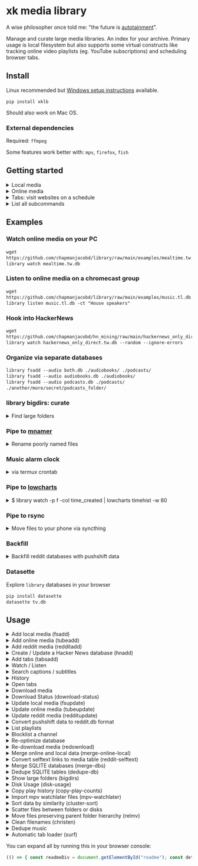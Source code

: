 # xk media library

A wise philosopher once told me: "the future is [autotainment](https://www.youtube.com/watch?v=F9sZFrsjPp0)".

Manage and curate large media libraries. An index for your archive.
Primary usage is local filesystem but also supports some virtual constructs like
tracking online video playlists (eg. YouTube subscriptions) and scheduling browser tabs.

## Install

Linux recommended but [Windows setup instructions](./Windows.md) available.

    pip install xklb

Should also work on Mac OS.

### External dependencies

Required: `ffmpeg`

Some features work better with: `mpv`, `firefox`, `fish`

## Getting started

<details><summary>Local media</summary>

### 1. Extract Metadata

For thirty terabytes of video the initial scan takes about four hours to complete.
After that, subsequent scans of the path (or any subpaths) are much quicker--only
new files will be read by `ffprobe`.

    library fsadd tv.db ./video/folder/

![termtosvg](./examples/extract.svg)

### 2. Watch / Listen from local files

    library watch tv.db                           # the default post-action is to do nothing
    library watch tv.db --post-action delete      # delete file after playing
    library listen finalists.db -k ask_keep       # ask whether to keep file after playing

To stop playing press Ctrl+C in either the terminal or mpv

</details>

<details><summary>Online media</summary>

### 1. Download Metadata

Download playlist and channel metadata. Break free of the YouTube algo~

    library tubeadd educational.db https://www.youtube.com/c/BranchEducation/videos

[![termtosvg](./examples/tubeadd.svg "library tubeadd example")](https://asciinema.org/a/BzplqNj9sCERH3A80GVvwsTTT)

And you can always add more later--even from different websites.

    library tubeadd maker.db https://vimeo.com/terburg

To prevent mistakes the default configuration is to download metadata for only
the most recent 20,000 videos per playlist/channel.

    library tubeadd maker.db --extractor-config playlistend=1000

Be aware that there are some YouTube Channels which have many items--for example
the TEDx channel has about 180,000 videos. Some channels even have upwards of
two million videos. More than you could likely watch in one sitting--maybe even one lifetime.
On a high-speed connection (>500 Mbps), it can take up to five hours to download
the metadata for 180,000 videos.

#### 1a. Get new videos for saved playlists

Tubeupdate will go through the list of added playlists and fetch metadata for
any videos not previously seen.

    library tubeupdate tube.db

### 2. Watch / Listen from websites

    library watch maker.db

To stop playing press Ctrl+C in either the terminal or mpv

</details>

<details><summary>Tabs: visit websites on a schedule</summary>

`tabs` is a way to organize your visits to URLs that you want to remember every once in a while.

The main benefit of tabs is that you can have a large amount of tabs saved (say 500 monthly tabs) and only the smallest
amount of tabs to satisfy that goal (500/30) tabs will open each day. 17 tabs per day seems manageable--500 all at once does not.

The use-case of tabs are websites that you know are going to change: subreddits, games,
or tools that you want to use for a few minutes daily, weekly, monthly, quarterly, or yearly.

### 1. Add your websites

    library tabsadd tabs.db --frequency monthly --category fun \
        https://old.reddit.com/r/Showerthoughts/top/?sort=top&t=month \
        https://old.reddit.com/r/RedditDayOf/top/?sort=top&t=month

### 2. Add library tabs to cron

library tabs is meant to run **once per day**. Here is how you would configure it with `crontab`:

    45 9 * * * DISPLAY=:0 library tabs /home/my/tabs.db

Or with `systemd`:

    tee ~/.config/systemd/user/tabs.service
    [Unit]
    Description=xklb daily browser tabs

    [Service]
    Type=simple
    RemainAfterExit=no
    Environment="DISPLAY=:0"
    ExecStart="/usr/bin/fish" "-c" "lb tabs /home/xk/lb/tabs.db"

    tee ~/.config/systemd/user/tabs.timer
    [Unit]
    Description=xklb daily browser tabs timer

    [Timer]
    Persistent=yes
    OnCalendar=*-*-* 9:58

    [Install]
    WantedBy=timers.target

    systemctl --user daemon-reload
    systemctl --user enable --now tabs.service

You can also invoke tabs manually:

    library tabs tabs.db -L 1  # open one tab

Incremental surfing. 📈🏄 totally rad!

</details>

<details><summary>List all subcommands</summary>

    $ library
    xk media library subcommands (v2.1.015)

    local media:
      lb fsadd                 Create a local media database; Add folders
      lb fsupdate              Refresh database: add new files, mark deleted

      lb listen                Listen to local and online media
      lb watch                 Watch local and online media
      lb search                Search text and subtitles

      lb read                  Read books
      lb view                  View images

      lb bigdirs               Discover folders which take much room
      lb dedupe                Deduplicate local db files
      lb relmv                 Move files/folders while preserving relative paths
      lb christen              Cleanse files by giving them a new name

      lb mv-list               Reach a target free space by moving data across mount points
      lb scatter               Scatter files across multiple mountpoints (mergerfs balance)

      lb merge-dbs             Merge multiple SQLITE files
      lb copy-play-counts      Copy play counts from multiple SQLITE files

    online media:
      lb tubeadd               Create a tube database; Add playlists
      lb tubeupdate            Fetch new videos from saved playlists

      lb galleryadd            Create a gallery database; Add albums
      lb galleryupdate         Fetch new images from saved playlists

      lb redditadd             Create a reddit database; Add subreddits
      lb redditupdate          Fetch new posts from saved subreddits

    downloads:
      lb download              Download media
      lb redownload            Redownload missing media
      lb block                 Prevent downloading specific URLs
      lb merge-online-local    Merge local and online metadata

    playback:
      lb now                   Print what is currently playing
      lb next                  Play next file
      lb stop                  Stop all playback
      lb pause                 Pause all playback

    statistics:
      lb history               Show some playback statistics
      lb playlists             List added playlists
      lb download-status       Show download status
      lb disk-usage            Print disk usage
      lb mount-stats           Print mount usage

    browser tabs:
      lb tabsadd               Create a tabs database; Add URLs
      lb tabs                  Open your tabs for the day
      lb surf                  Load browser tabs in a streaming way (stdin)

    mining:
      lb reddit-selftext       db selftext external links -> db media table
      lb pushshift             Convert Pushshift jsonl.zstd -> reddit.db format (stdin)
      lb hnadd                 Create a hackernews database (this takes a few days)

      lb extract-links         Extract links from lists of web pages

      lb mpv-watchlater        Import timestamps from mpv watchlater to history table

      lb cluster-sort          Lines -> sorted by sentence similarity groups (stdin)
      lb nouns                 Unstructured text -> compound nouns (stdin)
    

</details>

## Examples

### Watch online media on your PC

    wget https://github.com/chapmanjacobd/library/raw/main/examples/mealtime.tw.db
    library watch mealtime.tw.db

### Listen to online media on a chromecast group

    wget https://github.com/chapmanjacobd/library/raw/main/examples/music.tl.db
    library listen music.tl.db -ct "House speakers"

### Hook into HackerNews

    wget https://github.com/chapmanjacobd/hn_mining/raw/main/hackernews_only_direct.tw.db
    library watch hackernews_only_direct.tw.db --random --ignore-errors

### Organize via separate databases

    library fsadd --audio both.db ./audiobooks/ ./podcasts/
    library fsadd --audio audiobooks.db ./audiobooks/
    library fsadd --audio podcasts.db ./podcasts/ ./another/more/secret/podcasts_folder/


### library bigdirs: curate

<details><summary>Find large folders</summary>

If you are looking for candidate folders for curation (ie. you need space but don't want to buy another hard drive).
The bigdirs subcommand was written for that purpose:

    $ library bigdirs fs/d.db

You may filter by folder depth (similar to QDirStat or WizTree)

    $ library bigdirs --depth=3 audio.db

There is also an flag to prioritize folders which have many files which have been deleted (for example you delete songs you don't like--now you can see who wrote those songs and delete all their other songs...)

    $ library bigdirs --sort-by deleted audio.db

Recently, this functionality has also been integrated into watch/listen subcommands so you could just do this:

    $ library watch --big-dirs ./my.db
    $ lb wt -B  # shorthand equivalent

</details>

### Pipe to [mnamer](https://github.com/jkwill87/mnamer)

<details><summary>Rename poorly named files</summary>

    pip install mnamer
    mnamer --movie-directory ~/d/70_Now_Watching/ --episode-directory ~/d/70_Now_Watching/ \
        --no-overwrite -b (library watch -p fd -s 'path : McCloud')
    library fsadd ~/d/70_Now_Watching/

</details>

### Music alarm clock

<details><summary>via termux crontab</summary>

Wake up to your own music

    30 7 * * * library listen ./audio.db

Wake up to your own music _only when you are *not* home_ (computer on local-only IP)

    30 7 * * * timeout 0.4 nc -z 192.168.1.12 22 || library listen --random

Wake up to your own music on your Chromecast speaker group _only when you are home_

    30 7 * * * ssh 192.168.1.12 library listen --cast --cast-to "Bedroom pair"

</details>

### Pipe to [lowcharts](https://github.com/juan-leon/lowcharts)

<details><summary>$ library watch -p f -col time_created | lowcharts timehist -w 80</summary>

    Matches: 445183.
    Each ∎ represents a count of 1896
    [2022-04-13 03:16:05] [151689] ∎∎∎∎∎∎∎∎∎∎∎∎∎∎∎∎∎∎∎∎∎∎∎∎∎∎∎∎∎∎∎∎∎∎∎∎∎∎∎∎∎∎∎∎∎∎∎∎∎∎∎∎∎∎∎∎∎∎∎∎∎∎∎∎∎∎∎∎∎∎∎∎∎∎∎∎∎∎∎∎
    [2022-04-19 07:59:37] [ 16093] ∎∎∎∎∎∎∎∎
    [2022-04-25 12:43:09] [ 12019] ∎∎∎∎∎∎
    [2022-05-01 17:26:41] [ 48817] ∎∎∎∎∎∎∎∎∎∎∎∎∎∎∎∎∎∎∎∎∎∎∎∎∎
    [2022-05-07 22:10:14] [ 36259] ∎∎∎∎∎∎∎∎∎∎∎∎∎∎∎∎∎∎∎
    [2022-05-14 02:53:46] [  3942] ∎∎
    [2022-05-20 07:37:18] [  2371] ∎
    [2022-05-26 12:20:50] [   517]
    [2022-06-01 17:04:23] [  4845] ∎∎
    [2022-06-07 21:47:55] [  2340] ∎
    [2022-06-14 02:31:27] [   563]
    [2022-06-20 07:14:59] [ 13836] ∎∎∎∎∎∎∎
    [2022-06-26 11:58:32] [  1905] ∎
    [2022-07-02 16:42:04] [  1269]
    [2022-07-08 21:25:36] [  3062] ∎
    [2022-07-15 02:09:08] [  9192] ∎∎∎∎
    [2022-07-21 06:52:41] [ 11955] ∎∎∎∎∎∎
    [2022-07-27 11:36:13] [ 50938] ∎∎∎∎∎∎∎∎∎∎∎∎∎∎∎∎∎∎∎∎∎∎∎∎∎∎
    [2022-08-02 16:19:45] [ 70973] ∎∎∎∎∎∎∎∎∎∎∎∎∎∎∎∎∎∎∎∎∎∎∎∎∎∎∎∎∎∎∎∎∎∎∎∎∎
    [2022-08-08 21:03:17] [  2598] ∎

BTW, for some cols like time_deleted you'll need to specify a where clause so they aren't filtered out:

    $ library watch -p f -col time_deleted -w time_deleted'>'0 | lowcharts timehist -w 80

![video width](https://user-images.githubusercontent.com/7908073/184737808-b96fbe65-a1d9-43c2-b6b4-4bdfab592190.png)

![fps](https://user-images.githubusercontent.com/7908073/184738438-ee566a4b-2da0-4e6d-a4b3-9bfca036aa2a.png)

</details>

### Pipe to rsync

<details><summary>Move files to your phone via syncthing</summary>

I used to use rsync to move files because I want deletions to stick.
I now use `library relmv`. But this is still a good rsync example:

    function mrmusic
        rsync -a --remove-source-files --files-from=(
            library lt ~/lb/audio.db -s /mnt/d/80_Now_Listening/ -p f \
            --moved /mnt/d/80_Now_Listening/ /mnt/d/ | psub
        ) /mnt/d/80_Now_Listening/ /mnt/d/

        rsync -a --remove-source-files --files-from=(
            library lt ~/lb/audio.db -w play_count=0 -u random -L 1200 -p f \
            --moved /mnt/d/ /mnt/d/80_Now_Listening/ | psub
        ) /mnt/d/ /mnt/d/80_Now_Listening/
    end

</details>

### Backfill

<details><summary>Backfill reddit databases with pushshift data</summary>

[https://github.com/chapmanjacobd/reddit_mining/](https://github.com/chapmanjacobd/reddit_mining/)

```fish
for reddit_db in ~/lb/reddit/*.db
    set subreddits (sqlite-utils $reddit_db 'select path from playlists' --tsv --no-headers | grep old.reddit.com | sed 's|https://old.reddit.com/r/\(.*\)/|\1|' | sed 's|https://old.reddit.com/user/\(.*\)/|u_\1|' | tr -d "\r")

    ~/github/xk/reddit_mining/links/
    for subreddit in $subreddits
        if not test -e "$subreddit.csv"
            echo "octosql -o csv \"select path,score,'https://old.reddit.com/r/$subreddit/' as playlist_path from `../reddit_links.parquet` where lower(playlist_path) = '$subreddit' order by score desc \" > $subreddit.csv"
        end
    end | parallel -j8

    for subreddit in $subreddits
        sqlite-utils upsert --pk path --alter --csv --detect-types $reddit_db media $subreddit.csv
    end

    library tubeadd --safe --ignore-errors --force $reddit_db (sqlite-utils --raw-lines $reddit_db 'select path from media')
end
```

</details>

### Datasette

Explore `library` databases in your browser

    pip install datasette
    datasette tv.db

## Usage


<details><summary>Add local media (fsadd)</summary>

    $ library fsadd -h
    usage: library fsadd [(--video) | --audio | --image |  --text | --filesystem] DATABASE PATHS ...

    The default database type is video:
        library fsadd tv.db ./tv/
        library fsadd --video tv.db ./tv/  # equivalent

    You can also create audio databases. Both audio and video use ffmpeg to read metadata:
        library fsadd --audio audio.db ./music/

    Image uses ExifTool:
        library fsadd --image image.db ./photos/

    Text will try to read files and save the contents into a searchable database:
        library fsadd --text text.db ./documents_and_books/

    Create a text database and scan with OCR and speech-recognition:
        library fsadd --text --ocr --speech-recognition ocr.db ./receipts_and_messages/

    Create a video database and read internal/external subtitle files into a searchable database:
        library fsadd --scan-subtitles tv.search.db ./tv/ ./movies/

    Decode media to check for corruption (slow):
        library fsadd --check-corrupt 100 tv.db ./tv/  # scan through 100 percent of each file to evaluate how corrupt it is (very slow)
        library fsadd --check-corrupt   1 tv.db ./tv/  # scan through 1 percent of each file to evaluate how corrupt it is (takes about one second per file)
        library fsadd --check-corrupt   5 tv.db ./tv/  # scan through 5 percent of each file to evaluate how corrupt it is (takes about ten seconds per file)

        library fsadd --check-corrupt   5 --delete-corrupt 30 tv.db ./tv/  # scan 5 percent of each file to evaluate how corrupt it is, if 30 percent or more of those checks fail then the file is deleted

        nb: the behavior of delete-corrupt changes between full and partial scan
        library fsadd --check-corrupt  99 --delete-corrupt  1 tv.db ./tv/  # partial scan 99 percent of each file to evaluate how corrupt it is, if 1 percent or more of those checks fail then the file is deleted
        library fsadd --check-corrupt 100 --delete-corrupt  1 tv.db ./tv/  # full scan each file to evaluate how corrupt it is, if there is _any_ corruption then the file is deleted

    Normally only relevant filetypes are included. You can scan all files with this flag:
        library fsadd --scan-all-files mixed.db ./tv-and-maybe-audio-only-files/
        # I use that with this to keep my folders organized:
        library watch -w 'video_count=0 and audio_count>=1' -pf mixed.db | parallel mv {} ~/d/82_Audiobooks/

    Remove path roots with --force
        library fsadd audio.db /mnt/d/Youtube/
        [/mnt/d/Youtube] Path does not exist

        library fsadd --force audio.db /mnt/d/Youtube/
        [/mnt/d/Youtube] Path does not exist
        [/mnt/d/Youtube] Building file list...
        [/mnt/d/Youtube] Marking 28932 orphaned metadata records as deleted


</details>

<details><summary>Add online media (tubeadd)</summary>

    $ library tubeadd -h
    usage: library tubeadd [--safe] [--extra] [--subs] [--auto-subs] DATABASE URLS ...

    Create a dl database / add links to an existing database

        library tubeadd dl.db https://www.youdl.com/c/BranchEducation/videos

    Add links from a line-delimited file

        library tubeadd reddit.db --playlist-file ./my_yt_subscriptions.txt

    Add metadata to links already in a database table

        library tubeadd --force reddit.db (sqlite-utils --raw-lines reddit.db 'select path from media')

    Files will be saved to <download prefix>/<extractor>/

        For example:
        library tubeadd -c Cool ...
        library download D:\'My Documents'\ ...
        Media will be downloaded to 'D:\My Documents\Cool\'

    Fetch extra metadata:

        By default tubeadd will quickly add media at the expense of less metadata.
        If you plan on using `library download` then it doesn't make sense to use `--extra`.
        Downloading will add the extra metadata automatically to the database.
        You can always fetch more metadata later via tubeupdate:
        library tubeupdate tw.db --extra


</details>

<details><summary>Add reddit media (redditadd)</summary>

    $ library redditadd -h
    usage: library redditadd [--lookback N_DAYS] [--praw-site bot1] DATABASE URLS ...

    Fetch data for redditors and reddits:

        library redditadd interesting.db https://old.reddit.com/r/coolgithubprojects/ https://old.reddit.com/user/Diastro

    If you have a file with a list of subreddits you can do this:

        library redditadd 96_Weird_History.db --subreddits (cat ~/mc/96_Weird_History-reddit.txt)

    Likewise for redditors:

        library redditadd shadow_banned.db --redditors (cat ~/mc/shadow_banned.txt)

    Note that reddit's API is limited to 1000 posts and it usually doesn't go back very far historically.
    Also, it may be the case that reddit's API (praw) will stop working in the near future. For both of these problems
    my suggestion is to use pushshift data.
    You can find more info here: https://github.com/chapmanjacobd/reddit_mining#how-was-this-made


</details>

<details><summary>Create / Update a Hacker News database (hnadd)</summary>

    $ library hnadd -h
    usage: library hnadd [--oldest] DATABASE

    Fetch latest stories first:

        library hnadd hn.db -v
        Fetching 154873 items (33212696 to 33367569)
        Saving comment 33367568
        Saving comment 33367543
        Saving comment 33367564
        ...

    Fetch oldest stories first:

        library hnadd --oldest hn.db


</details>

<details><summary>Add tabs (tabsadd)</summary>

    $ library tabsadd -h
    usage: library tabsadd [--frequency daily weekly (monthly) quarterly yearly] [--no-sanitize] DATABASE URLS ...

    Adding one URL:

        library tabsadd -f monthly -c travel tabs.db https://old.reddit.com/r/Colombia/top/?sort=top&t=month

        Depending on your shell you may need to escape the URL (add quotes)

        If you use Fish shell know that you can enable features to make pasting easier:
            set -U fish_features stderr-nocaret qmark-noglob regex-easyesc ampersand-nobg-in-token

        Also I recommend turning Ctrl+Backspace into a super-backspace for repeating similar commands with long args:
            echo 'bind \b backward-kill-bigword' >> ~/.config/fish/config.fish

    Importing from a line-delimitated file:

        library tabsadd -f yearly -c reddit tabs.db (cat ~/mc/yearly-subreddit.cron)



</details>

<details><summary>Watch / Listen</summary>

    $ library watch -h
    usage: library watch DATABASE [optional args]

    Control playback:
        To stop playback press Ctrl-C in either the terminal or mpv

        Create global shortcuts in your desktop environment by sending commands to mpv_socket:
        echo 'playlist-next force' | socat - /tmp/mpv_socket

    Override the default player (mpv):
        library does a lot of things to try to automatically use your preferred media player
        but if it doesn't guess right you can make it explicit:
        library watch --player "vlc --vlc-opts"

    Cast to chromecast groups:
        library watch --cast --cast-to "Office pair"
        library watch -ct "Office pair"  # equivalent
        If you don't know the exact name of your chromecast group run `catt scan`

    Play media in order (similarly named episodes):
        library watch --play-in-order
        There are multiple strictness levels of --play-in-order:
        library watch -O    # equivalent
        library watch -OO   # above, plus ignores most filters
        library watch -OOO  # above, plus ignores fts and (include/exclude) filter during ordinal search
        library watch -OOOO # above, plus starts search with parent folder

        library watch --related  # Similar to -O but uses fts to find similar content
        library watch -R         # equivalent
        library watch -RR        # above, plus ignores most filters

        library watch --cluster  # cluster-sort to put similar-named paths closer together
        library watch -C         # equivalent

        library watch --big-dirs # Recommended to use with --duration or --depth filters; see `lb big-dirs -h` for more info
        library watch -B         # equivalent

        All of these options can be used together but it will be a bit slow and the results might be mid-tier
        as multiple different algorithms create a muddied signal (too many cooks in the kitchen):
        library watch -RRCOO

    Filter media by file siblings of parent directory:
        library watch --sibling   # only include files which have more than or equal to one sibling
        library watch --solo      # only include files which are alone by themselves

        `--sibling` is just a shortcut for `--lower 2`; `--solo` is `--upper 1`
        library watch --sibling --solo      # you will always get zero records here
        library watch --lower 2 --upper 1   # equivalent

        You can be more specific via the `--upper` and `--lower` flags
        library watch --lower 3   # only include files which have three or more siblings
        library watch --upper 3   # only include files which have fewer than three siblings
        library watch --lower 3 --upper 3   # only include files which are three siblings inclusive
        library watch --lower 12 --upper 25 -OOO  # on my machine this launches My Mister 2018

    Play recent partially-watched videos (requires mpv history):
        library watch --partial       # play newest first

        library watch --partial old   # play oldest first
        library watch -P o            # equivalent

        library watch -P p            # sort by percent remaining
        library watch -P t            # sort by time remaining
        library watch -P s            # skip partially watched (only show unseen)

        The default time used is "last-viewed" (ie. the most recent time you closed the video)
        If you want to use the "first-viewed" time (ie. the very first time you opened the video)
        library watch -P f            # use watch_later file creation time instead of modified time

        You can combine most of these options, though some will be overridden by others.
        library watch -P fo           # this means "show the oldest videos using the time I first opened them"
        library watch -P pt           # weighted remaining (percent * time remaining)

    Print instead of play:
        library watch --print --limit 10  # print the next 10 files
        library watch -p -L 10  # print the next 10 files
        library watch -p  # this will print _all_ the media. be cautious about `-p` on an unfiltered set

        Printing modes
        library watch -p    # print as a table
        library watch -p a  # print an aggregate report
        library watch -p b  # print a bigdirs report (see library bigdirs -h for more info)
        library watch -p f  # print fields (defaults to path; use --cols to change)
                               # -- useful for piping paths to utilities like xargs or GNU Parallel

        library watch -p d  # mark deleted
        library watch -p w  # mark watched

        Some printing modes can be combined
        library watch -p df  # print files for piping into another program and mark them as deleted within the db
        library watch -p bf  # print fields from bigdirs report

        Check if you have downloaded something before
        library watch -u duration -p -s 'title'

        Print an aggregate report of deleted media
        library watch -w time_deleted!=0 -p=a
        ╒═══════════╤══════════════╤═════════╤═════════╕
        │ path      │ duration     │ size    │   count │
        ╞═══════════╪══════════════╪═════════╪═════════╡
        │ Aggregate │ 14 days, 23  │ 50.6 GB │   29058 │
        │           │ hours and 42 │         │         │
        │           │ minutes      │         │         │
        ╘═══════════╧══════════════╧═════════╧═════════╛
        Total duration: 14 days, 23 hours and 42 minutes

        Print an aggregate report of media that has no duration information (ie. online or corrupt local media)
        library watch -w 'duration is null' -p=a

        Print a list of filenames which have below 1280px resolution
        library watch -w 'width<1280' -p=f

        Print media you have partially viewed with mpv
        library watch --partial -p
        library watch -P -p  # equivalent
        library watch -P -p f --cols path,progress,duration  # print CSV of partially watched files
        library watch --partial -pa  # print an aggregate report of partially watched files

        View how much time you have watched
        library watch -w play_count'>'0 -p=a

        See how much video you have
        library watch video.db -p=a
        ╒═══════════╤═════════╤═════════╤═════════╕
        │ path      │   hours │ size    │   count │
        ╞═══════════╪═════════╪═════════╪═════════╡
        │ Aggregate │  145769 │ 37.6 TB │  439939 │
        ╘═══════════╧═════════╧═════════╧═════════╛
        Total duration: 16 years, 7 months, 19 days, 17 hours and 25 minutes

        View all the columns
        library watch -p -L 1 --cols '*'

        Open ipython with all of your media
        library watch -vv -p --cols '*'
        ipdb> len(media)
        462219

    Set the play queue size:
        By default the play queue is 120--long enough that you likely have not noticed
        but short enough that the program is snappy.

        If you want everything in your play queue you can use the aid of infinity.
        Pick your poison (these all do effectively the same thing):
        library watch -L inf
        library watch -l inf
        library watch --queue inf
        library watch -L 99999999999999999999999

        You may also want to restrict the play queue.
        For example, when you only want 1000 random files:
        library watch -u random -L 1000

    Offset the play queue:
        You can also offset the queue. For example if you want to skip one or ten media:
        library watch --skip 10        # offset ten from the top of an ordered query

    Repeat
        library watch                  # listen to 120 random songs (DEFAULT_PLAY_QUEUE)
        library watch --limit 5        # listen to FIVE songs
        library watch -l inf -u random # listen to random songs indefinitely
        library watch -s infinite      # listen to songs from the band infinite

    Constrain media by search:
        Audio files have many tags to readily search through so metadata like artist,
        album, and even mood are included in search.
        Video files have less consistent metadata and so only paths are included in search.
        library watch --include happy  # only matches will be included
        library watch -s happy         # equivalent
        library watch --exclude sad    # matches will be excluded
        library watch -E sad           # equivalent

        Search only the path column
        library watch -O -s 'path : mad max'
        library watch -O -s 'path : "mad max"' # add "quotes" to be more strict

        Double spaces are parsed as one space
        library watch -s '  ost'        # will match OST and not ghost
        library watch -s toy story      # will match '/folder/toy/something/story.mp3'
        library watch -s 'toy  story'   # will match more strictly '/folder/toy story.mp3'

        You can search without -s but it must directly follow the database due to how argparse works
        library watch my.db searching for something

    Constrain media by arbitrary SQL expressions:
        library watch --where audio_count = 2  # media which have two audio tracks
        library watch -w "language = 'eng'"    # media which have an English language tag
                                                    (this could be audio _or_ subtitle)
        library watch -w subtitle_count=0      # media that doesn't have subtitles

    Constrain media to duration (in minutes):
        library watch --duration 20
        library watch -d 6  # 6 mins ±10 percent (ie. between 5 and 7 mins)
        library watch -d-6  # less than 6 mins
        library watch -d+6  # more than 6 mins

        Duration can be specified multiple times:
        library watch -d+5 -d-7  # should be similar to -d 6

        If you want exact time use `where`
        library watch --where 'duration=6*60'

    Constrain media to file size (in megabytes):
        library watch --size 20
        library watch -S 6  # 6 MB ±10 percent (ie. between 5 and 7 MB)
        library watch -S-6  # less than 6 MB
        library watch -S+6  # more than 6 MB

    Constrain media by time_created / time_last_played / time_deleted / time_modified:
        library watch --created-within '3 days'
        library watch --created-before '3 years'

    Constrain media by throughput:
        Bitrate information is not explicitly saved.
        You can use file size and duration as a proxy for throughput:
        library watch -w 'size/duration<50000'

    Constrain media to portrait orientation video:
        library watch --portrait
        library watch -w 'width<height' # equivalent

    Constrain media to duration of videos which match any size constraints:
        library watch --duration-from-size +700 -u 'duration desc, size desc'

    Constrain media to online-media or local-media:
        Not to be confused with only local-media which is not "offline" (ie. one HDD disconnected)
        library watch --online-media-only
        library watch --online-media-only -i  # and ignore playback errors (ie. YouTube video deleted)
        library watch --local-media-only

    Specify media play order:
        library watch --sort duration   # play shortest media first
        library watch -u duration desc  # play longest media first
        You can use multiple SQL ORDER BY expressions
        library watch -u 'subtitle_count > 0 desc' # play media that has at least one subtitle first

    Post-actions -- choose what to do after playing:
        library watch --post-action keep    # do nothing after playing (default)
        library watch -k delete             # delete file after playing
        library watch -k softdelete         # mark deleted after playing

        library watch -k ask_keep           # ask whether to keep after playing
        library watch -k ask_delete         # ask whether to delete after playing

        library watch -k move               # move to "keep" dir after playing
        library watch -k ask_move           # ask whether to move to "keep" folder
        The default location of the keep folder is ./keep/ (relative to the played media file)
        You can change this by explicitly setting an *absolute* `keep-dir` path:
        library watch -k ask_move --keep-dir /home/my/music/keep/

        library watch -k ask_move_or_delete # ask after each whether to move to "keep" folder or delete

    Experimental options:
        Duration to play (in seconds) while changing the channel
        library watch --interdimensional-cable 40
        library watch -4dtv 40

        Playback multiple files at once
        library watch --multiple-playback    # one per display; or two if only one display detected
        library watch --multiple-playback 4  # play four media at once, divide by available screens
        library watch -m 4 --screen-name eDP # play four media at once on specific screen
        library watch -m 4 --loop --crop     # play four cropped videos on a loop
        library watch -m 4 --hstack          # use hstack style


</details>

<details><summary>Search captions / subtitles</summary>

    $ library search -h
    usage: library search DATABASE QUERY

    Search text databases and subtitles

    $ library search fts.db boil
        7 captions
        /mnt/d/70_Now_Watching/DidubeTheLastStop-720p.mp4
           33:46 I brought a real stainless steel boiler
           33:59 The world is using only stainless boilers nowadays
           34:02 The boiler is old and authentic
           34:30 - This boiler? - Yes
           34:44 I am not forcing you to buy this boiler…
           34:52 Who will give her a one liter stainless steel boiler for one Lari?
           34:54 Glass boilers cost two

    Search and open file
    $ library search fts.db 'two words' --open


</details>

<details><summary>History</summary>

    $ library history -h
    usage: library history [--frequency daily weekly (monthly) yearly] [--limit LIMIT] DATABASE [(all) watching watched created modified deleted]

    Explore history through different facets

    $ library history video.db watched
    Finished watching:
    ╒═══════════════╤═════════════════════════════════╤════════════════╤════════════╤════════════╕
    │ time_period   │ duration_sum                    │ duration_avg   │ size_sum   │ size_avg   │
    ╞═══════════════╪═════════════════════════════════╪════════════════╪════════════╪════════════╡
    │ 2022-11       │ 4 days, 16 hours and 20 minutes │ 55.23 minutes  │ 26.3 GB    │ 215.9 MB   │
    ├───────────────┼─────────────────────────────────┼────────────────┼────────────┼────────────┤
    │ 2022-12       │ 23 hours and 20.03 minutes      │ 35.88 minutes  │ 8.3 GB     │ 213.8 MB   │
    ├───────────────┼─────────────────────────────────┼────────────────┼────────────┼────────────┤
    │ 2023-01       │ 17 hours and 3.32 minutes       │ 15.27 minutes  │ 14.3 GB    │ 214.1 MB   │
    ├───────────────┼─────────────────────────────────┼────────────────┼────────────┼────────────┤
    │ 2023-02       │ 4 days, 5 hours and 60 minutes  │ 23.17 minutes  │ 148.3 GB   │ 561.6 MB   │
    ├───────────────┼─────────────────────────────────┼────────────────┼────────────┼────────────┤
    │ 2023-03       │ 2 days, 18 hours and 18 minutes │ 11.20 minutes  │ 118.1 GB   │ 332.8 MB   │
    ├───────────────┼─────────────────────────────────┼────────────────┼────────────┼────────────┤
    │ 2023-05       │ 5 days, 5 hours and 4 minutes   │ 45.75 minutes  │ 152.9 GB   │ 932.1 MB   │
    ╘═══════════════╧═════════════════════════════════╧════════════════╧════════════╧════════════╛

    $ library history video.db created --frequency yearly
    Created media:
    ╒═══════════════╤════════════════════════════════════════════╤════════════════╤════════════╤════════════╕
    │   time_period │ duration_sum                               │ duration_avg   │ size_sum   │ size_avg   │
    ╞═══════════════╪════════════════════════════════════════════╪════════════════╪════════════╪════════════╡
    │          2005 │ 9.78 minutes                               │ 1.95 minutes   │ 16.9 MB    │ 3.4 MB     │
    ├───────────────┼────────────────────────────────────────────┼────────────────┼────────────┼────────────┤
    │          2006 │ 7 hours and 10.67 minutes                  │ 5 minutes      │ 891.1 MB   │ 10.4 MB    │
    ├───────────────┼────────────────────────────────────────────┼────────────────┼────────────┼────────────┤
    │          2007 │ 1 day, 17 hours and 33 minutes             │ 8.55 minutes   │ 5.9 GB     │ 20.3 MB    │
    ├───────────────┼────────────────────────────────────────────┼────────────────┼────────────┼────────────┤
    │          2008 │ 5 days, 16 hours and 10 minutes            │ 17.02 minutes  │ 20.7 GB    │ 43.1 MB    │
    ├───────────────┼────────────────────────────────────────────┼────────────────┼────────────┼────────────┤
    │          2009 │ 24 days, 2 hours and 56 minutes            │ 33.68 minutes  │ 108.4 GB   │ 105.2 MB   │
    ├───────────────┼────────────────────────────────────────────┼────────────────┼────────────┼────────────┤
    │          2010 │ 1 month, 1 days and 1 minutes              │ 35.52 minutes  │ 124.2 GB   │ 95.7 MB    │
    ├───────────────┼────────────────────────────────────────────┼────────────────┼────────────┼────────────┤
    │          2011 │ 2 months, 14 days, 1 hour and 22 minutes   │ 55.93 minutes  │ 222.0 GB   │ 114.9 MB   │
    ├───────────────┼────────────────────────────────────────────┼────────────────┼────────────┼────────────┤
    │          2012 │ 2 months, 22 days, 19 hours and 17 minutes │ 45.50 minutes  │ 343.6 GB   │ 129.6 MB   │
    ├───────────────┼────────────────────────────────────────────┼────────────────┼────────────┼────────────┤
    │          2013 │ 3 months, 11 days, 21 hours and 48 minutes │ 42.72 minutes  │ 461.1 GB   │ 131.7 MB   │
    ├───────────────┼────────────────────────────────────────────┼────────────────┼────────────┼────────────┤
    │          2014 │ 3 months, 7 days, 10 hours and 22 minutes  │ 46.80 minutes  │ 529.6 GB   │ 173.1 MB   │
    ├───────────────┼────────────────────────────────────────────┼────────────────┼────────────┼────────────┤
    │          2015 │ 2 months, 21 days, 23 hours and 36 minutes │ 36.73 minutes  │ 452.7 GB   │ 139.2 MB   │
    ├───────────────┼────────────────────────────────────────────┼────────────────┼────────────┼────────────┤
    │          2016 │ 3 months, 26 days, 7 hours and 59 minutes  │ 39.48 minutes  │ 603.4 GB   │ 139.9 MB   │
    ├───────────────┼────────────────────────────────────────────┼────────────────┼────────────┼────────────┤
    │          2017 │ 3 months, 10 days, 2 hours and 19 minutes  │ 31.78 minutes  │ 543.5 GB   │ 117.5 MB   │
    ├───────────────┼────────────────────────────────────────────┼────────────────┼────────────┼────────────┤
    │          2018 │ 3 months, 21 days, 20 hours and 56 minutes │ 30.98 minutes  │ 607.5 GB   │ 114.8 MB   │
    ├───────────────┼────────────────────────────────────────────┼────────────────┼────────────┼────────────┤
    │          2019 │ 5 months, 23 days, 2 hours and 30 minutes  │ 35.77 minutes  │ 919.7 GB   │ 129.7 MB   │
    ├───────────────┼────────────────────────────────────────────┼────────────────┼────────────┼────────────┤
    │          2020 │ 7 months, 16 days, 10 hours and 58 minutes │ 26.15 minutes  │ 1.2 TB     │ 93.9 MB    │
    ├───────────────┼────────────────────────────────────────────┼────────────────┼────────────┼────────────┤
    │          2021 │ 7 months, 21 days, 9 hours and 40 minutes  │ 39.93 minutes  │ 1.3 TB     │ 149.9 MB   │
    ├───────────────┼────────────────────────────────────────────┼────────────────┼────────────┼────────────┤
    │          2022 │ 17 years, 3 months, 0 days and 21 hours    │ 19.62 minutes  │ 35.8 TB    │ 77.5 MB    │
    ├───────────────┼────────────────────────────────────────────┼────────────────┼────────────┼────────────┤
    │          2023 │ 15 years, 3 months, 24 days and 1 hours    │ 17.57 minutes  │ 27.6 TB    │ 60.2 MB    │
    ╘═══════════════╧════════════════════════════════════════════╧════════════════╧════════════╧════════════╛
    ╒════════════════════════════════════════════════════════════════════════════════════════════╤═══════════════╤════════════════╕
    │ title_path                                                                                 │ duration      │ time_created   │
    ╞════════════════════════════════════════════════════════════════════════════════════════════╪═══════════════╪════════════════╡
    │ [Eng Sub] TVB Drama | The King Of Snooker 桌球天王 07/20 | Adam Cheng | 2009 #Chinesedrama │ 43.85 minutes │ yesterday      │
    │ https://www.youtube.com/watch?v=zntYD1yLrG8                                                │               │                │
    ├────────────────────────────────────────────────────────────────────────────────────────────┼───────────────┼────────────────┤
    │ [Eng Sub] TVB Drama | The King Of Snooker 桌球天王 08/20 | Adam Cheng | 2009 #Chinesedrama │ 43.63 minutes │ yesterday      │
    │ https://www.youtube.com/watch?v=zQnSfoWrh-4                                                │               │                │
    ├────────────────────────────────────────────────────────────────────────────────────────────┼───────────────┼────────────────┤
    │ [Eng Sub] TVB Drama | The King Of Snooker 桌球天王 06/20 | Adam Cheng | 2009 #Chinesedrama │ 43.60 minutes │ yesterday      │
    │ https://www.youtube.com/watch?v=Qiax1kFyGWU                                                │               │                │
    ├────────────────────────────────────────────────────────────────────────────────────────────┼───────────────┼────────────────┤
    │ [Eng Sub] TVB Drama | The King Of Snooker 桌球天王 04/20 | Adam Cheng | 2009 #Chinesedrama │ 43.45 minutes │ yesterday      │
    │ https://www.youtube.com/watch?v=NT9C3PRrlTA                                                │               │                │
    ├────────────────────────────────────────────────────────────────────────────────────────────┼───────────────┼────────────────┤
    │ [Eng Sub] TVB Drama | The King Of Snooker 桌球天王 02/20 | Adam Cheng | 2009 #Chinesedrama │ 43.63 minutes │ yesterday      │
    │ https://www.youtube.com/watch?v=MjpCiTawlTE                                                │               │                │
    ╘════════════════════════════════════════════════════════════════════════════════════════════╧═══════════════╧════════════════╛

    $ library history video.db deleted
    Deleted media:
    ╒═══════════════╤════════════════════════════════════════════╤════════════════╤════════════╤════════════╕
    │ time_period   │ duration_sum                               │ duration_avg   │ size_sum   │ size_avg   │
    ╞═══════════════╪════════════════════════════════════════════╪════════════════╪════════════╪════════════╡
    │ 2023-04       │ 1 year, 10 months, 3 days and 8 hours      │ 4.47 minutes   │ 1.6 TB     │ 7.4 MB     │
    ├───────────────┼────────────────────────────────────────────┼────────────────┼────────────┼────────────┤
    │ 2023-05       │ 9 months, 26 days, 20 hours and 34 minutes │ 30.35 minutes  │ 1.1 TB     │ 73.7 MB    │
    ╘═══════════════╧════════════════════════════════════════════╧════════════════╧════════════╧════════════╛
    ╒════════════════════════════════════════════════════════════════════════════════════════════════════════════╤═══════════════╤══════════════════╤════════════════╕
    │ title_path                                                                                                 │ duration      │   subtitle_count │ time_deleted   │
    ╞════════════════════════════════════════════════════════════════════════════════════════════════════════════╪═══════════════╪══════════════════╪════════════════╡
    │ Terminus (1987)                                                                                            │ 1 hour and    │                0 │ yesterday      │
    │ /mnt/d/70_Now_Watching/Terminus_1987.mp4                                                                   │ 15.55 minutes │                  │                │
    ├────────────────────────────────────────────────────────────────────────────────────────────────────────────┼───────────────┼──────────────────┼────────────────┤
    │ Commodore 64 Longplay [062] The Transformers (EU) /mnt/d/71_Mealtime_Videos/Youtube/World_of_Longplays/Com │ 24.77 minutes │                2 │ yesterday      │
    │ modore_64_Longplay_062_The_Transformers_EU_[1RRX7Kykb38].webm                                              │               │                  │                │
    ...



</details>

<details><summary>Open tabs</summary>

    $ library tabs -h
    usage: library tabs DATABASE

    Tabs is meant to run **once per day**. Here is how you would configure it with `crontab`:

        45 9 * * * DISPLAY=:0 library tabs /home/my/tabs.db

    If things aren't working you can use `at` to simulate a similar environment as `cron`

        echo 'fish -c "export DISPLAY=:0 && library tabs /full/path/to/tabs.db"' | at NOW

    You can also invoke tabs manually:

        library tabs -L 1  # open one tab

    Print URLs

        library tabs -w "frequency='yearly'" -p
        ╒════════════════════════════════════════════════════════════════╤═════════════╤══════════════╕
        │ path                                                           │ frequency   │ time_valid   │
        ╞════════════════════════════════════════════════════════════════╪═════════════╪══════════════╡
        │ https://old.reddit.com/r/Autonomia/top/?sort=top&t=year        │ yearly      │ Dec 31 1970  │
        ├────────────────────────────────────────────────────────────────┼─────────────┼──────────────┤
        │ https://old.reddit.com/r/Cyberpunk/top/?sort=top&t=year        │ yearly      │ Dec 31 1970  │
        ├────────────────────────────────────────────────────────────────┼─────────────┼──────────────┤
        │ https://old.reddit.com/r/ExperiencedDevs/top/?sort=top&t=year  │ yearly      │ Dec 31 1970  │

        ...

        ╘════════════════════════════════════════════════════════════════╧═════════════╧══════════════╛

    View how many yearly tabs you have:

        library tabs -w "frequency='yearly'" -p a
        ╒═══════════╤═════════╕
        │ path      │   count │
        ╞═══════════╪═════════╡
        │ Aggregate │     134 │
        ╘═══════════╧═════════╛

    Delete URLs

        library tb -p -s cyber
        ╒═══════════════════════════════════════╤═════════════╤══════════════╕
        │ path                                  │ frequency   │ time_valid   │
        ╞═══════════════════════════════════════╪═════════════╪══════════════╡
        │ https://old.reddit.com/r/cyberDeck/to │ yearly      │ Dec 31 1970  │
        │ p/?sort=top&t=year                    │             │              │
        ├───────────────────────────────────────┼─────────────┼──────────────┤
        │ https://old.reddit.com/r/Cyberpunk/to │ yearly      │ Aug 29 2023  │
        │ p/?sort=top&t=year                    │             │              │
        ├───────────────────────────────────────┼─────────────┼──────────────┤
        │ https://www.reddit.com/r/cyberDeck/   │ yearly      │ Sep 05 2023  │
        ╘═══════════════════════════════════════╧═════════════╧══════════════╛
        library tb -p -w "path='https://www.reddit.com/r/cyberDeck/'" --delete
        Removed 1 metadata records
        library tb -p -s cyber
        ╒═══════════════════════════════════════╤═════════════╤══════════════╕
        │ path                                  │ frequency   │ time_valid   │
        ╞═══════════════════════════════════════╪═════════════╪══════════════╡
        │ https://old.reddit.com/r/cyberDeck/to │ yearly      │ Dec 31 1970  │
        │ p/?sort=top&t=year                    │             │              │
        ├───────────────────────────────────────┼─────────────┼──────────────┤
        │ https://old.reddit.com/r/Cyberpunk/to │ yearly      │ Aug 29 2023  │
        │ p/?sort=top&t=year                    │             │              │
        ╘═══════════════════════════════════════╧═════════════╧══════════════╛


</details>

<details><summary>Download media</summary>

    $ library download -h
    usage: library download [--prefix /mnt/d/] [--safe] [--subs] [--auto-subs] [--small] DATABASE --video | --audio

    Download stuff in a random order.

        library download dl.db --prefix ~/output/path/root/

    Download stuff in a random order, limited to the specified playlist URLs.

        library download dl.db https://www.youtube.com/c/BlenderFoundation/videos

    Files will be saved to <lb download prefix>/<extractor>/

        For example:
        library dladd Cool ...
        library download D:\'My Documents'\ ...
        Media will be downloaded to 'D:\My Documents\Cool\'

    Print list of queued up downloads

        library download --print

    Print list of saved playlists

        library playlists dl.db -p a

    Print download queue groups

        library download-status audio.db
        ╒════════════╤══════════════════╤════════════════════╤══════════╕
        │ extractor_key     │ duration         │   never_downloaded │   errors │
        ╞════════════╪══════════════════╪════════════════════╪══════════╡
        │ Soundcloud │                  │                 10 │        0 │
        ├────────────┼──────────────────┼────────────────────┼──────────┤
        │ Youtube    │ 10 days, 4 hours │                  1 │     2555 │
        │            │ and 20 minutes   │                    │          │
        ├────────────┼──────────────────┼────────────────────┼──────────┤
        │ Youtube    │ 7.68 minutes     │                 99 │        1 │
        ╘════════════╧══════════════════╧════════════════════╧══════════╛


</details>

<details><summary>Download Status (download-status)</summary>

    $ library download-status -h
    usage: library download-status DATABASE

    Print download queue groups

        library download-status video.db
        ╒═════════════╤══════════════════╤════════════════════╤══════════╕
        │ extractor_key      │ duration         │   never_downloaded │   errors │
        ╞═════════════╪══════════════════╪════════════════════╪══════════╡
        │ Youtube     │ 3 hours and 2.07 │                 76 │        0 │
        │             │ minutes          │                    │          │
        ├─────────────┼──────────────────┼────────────────────┼──────────┤
        │ Dailymotion │                  │                 53 │        0 │
        ├─────────────┼──────────────────┼────────────────────┼──────────┤
        │ Youtube     │ 1 day, 18 hours  │                 30 │        0 │
        │             │ and 6 minutes    │                    │          │
        ├─────────────┼──────────────────┼────────────────────┼──────────┤
        │ Dailymotion │                  │                186 │      198 │
        ├─────────────┼──────────────────┼────────────────────┼──────────┤
        │ Youtube     │ 1 hour and 52.18 │                  1 │        0 │
        │             │ minutes          │                    │          │
        ├─────────────┼──────────────────┼────────────────────┼──────────┤
        │ Vimeo       │                  │                253 │       49 │
        ├─────────────┼──────────────────┼────────────────────┼──────────┤
        │ Youtube     │ 2 years, 4       │              51676 │      197 │
        │             │ months, 15 days  │                    │          │
        │             │ and 6 hours      │                    │          │
        ├─────────────┼──────────────────┼────────────────────┼──────────┤
        │ Youtube     │ 4 months, 23     │               2686 │        7 │
        │             │ days, 19 hours   │                    │          │
        │             │ and 33 minutes   │                    │          │
        ╘═════════════╧══════════════════╧════════════════════╧══════════╛

    Simulate --safe flag

        library download-status video.db --safe


</details>

<details><summary>Update local media (fsupdate)</summary>

    $ library fsupdate -h
    usage: library fsupdate DATABASE

    Update each path previously saved:

        library fsupdate video.db


</details>

<details><summary>Update online media (tubeupdate)</summary>

    $ library tubeupdate -h
    usage: library tubeupdate [--audio | --video] DATABASE

    Fetch the latest videos for every playlist saved in your database

        library tubeupdate educational.db

    Run with --optimize to add indexes (might speed up searching but the size will increase):

        library tubeupdate --optimize examples/music.tl.db

    Fetch extra metadata:

        By default tubeupdate will quickly add media.
        You can run with --extra to fetch more details: (best resolution width, height, subtitle tags, etc)

        library tubeupdate educational.db --extra https://www.youtube.com/channel/UCBsEUcR-ezAuxB2WlfeENvA/videos


</details>

<details><summary>Update reddit media (redditupdate)</summary>

    $ library redditupdate -h
    usage: library redditupdate [--audio | --video] [--lookback N_DAYS] [--praw-site bot1] DATABASE

    Fetch the latest posts for every subreddit/redditor saved in your database

        library redditupdate edu_subreddits.db


</details>

<details><summary>Convert pushshift data to reddit.db format</summary>

    $ library pushshift -h
    usage: library pushshift DATABASE < stdin

    Download data (about 600GB jsonl.zst; 6TB uncompressed)

        wget -e robots=off -r -k -A zst https://files.pushshift.io/reddit/submissions/

    Load data from files via unzstd

        unzstd --memory=2048MB --stdout RS_2005-07.zst | library pushshift pushshift.db

    Or multiple (output is about 1.5TB SQLITE fts-searchable):

        for f in psaw/files.pushshift.io/reddit/submissions/*.zst
            echo "unzstd --memory=2048MB --stdout $f | library pushshift (basename $f).db"
            library optimize (basename $f).db
        end | parallel -j5


</details>

<details><summary>List playlists</summary>

    $ library playlists -h
    usage: library playlists DATABASE [--aggregate] [--fields] [--json] [--delete ...]

    List of Playlists

        library playlists
        ╒══════════╤════════════════════╤══════════════════════════════════════════════════════════════════════════╕
        │ extractor_key   │ title              │ path                                                                     │
        ╞══════════╪════════════════════╪══════════════════════════════════════════════════════════════════════════╡
        │ Youtube  │ Highlights of Life │ https://www.youtube.com/playlist?list=PL7gXS9DcOm5-O0Fc1z79M72BsrHByda3n │
        ╘══════════╧════════════════════╧══════════════════════════════════════════════════════════════════════════╛

    Aggregate Report of Videos in each Playlist

        library playlists -p a
        ╒══════════╤════════════════════╤══════════════════════════════════════════════════════════════════════════╤═══════════════╤═════════╕
        │ extractor_key   │ title              │ path                                                                     │ duration      │   count │
        ╞══════════╪════════════════════╪══════════════════════════════════════════════════════════════════════════╪═══════════════╪═════════╡
        │ Youtube  │ Highlights of Life │ https://www.youtube.com/playlist?list=PL7gXS9DcOm5-O0Fc1z79M72BsrHByda3n │ 53.28 minutes │      15 │
        ╘══════════╧════════════════════╧══════════════════════════════════════════════════════════════════════════╧═══════════════╧═════════╛
        1 playlist
        Total duration: 53.28 minutes

    Print only playlist urls:
        Useful for piping to other utilities like xargs or GNU Parallel.
        library playlists -p f
        https://www.youtube.com/playlist?list=PL7gXS9DcOm5-O0Fc1z79M72BsrHByda3n

    Remove a playlist/channel and all linked videos:
        library playlists --remove https://vimeo.com/canal180



</details>

<details><summary>Blocklist a channel</summary>

    $ library block -h
    usage: library block DATABASE URLS ...

    Blocklist specific URLs (eg. YouTube channels, etc). With YT URLs this will block
    videos from the playlist uploader

        library block dl.db --match-column playlist_path 'https://youtube.com/playlist?list=PLVoczRgDnXDLWV1UJ_tO70VT_ON0tuEdm'

        library block dl.db https://annoyingwebsite/etc/
        library block dl.db "%fastcompany.com%"
        library block dl.db --match-column title "% bitcoin%"
        library block dl.db --force --match-column uploader Zeducation


</details>

<details><summary>Re-optimize database</summary>

    $ library optimize -h
    usage: library optimize DATABASE [--force]

    Optimize library databases

    The force flag is usually unnecessary and it can take much longer


</details>

<details><summary>Re-download media (redownload)</summary>

    $ library redownload -h
    usage: library redownload DATABASE

    If you have previously downloaded YouTube or other online media, but your
    hard drive failed or you accidentally deleted something, and if that media
    is still accessible from the same URL, this script can help to redownload
    everything that was scanned-as-deleted between two timestamps.

    List deletions:

        $ library redownload news.db
        Deletions:
        ╒═════════════════════╤═════════╕
        │ time_deleted        │   count │
        ╞═════════════════════╪═════════╡
        │ 2023-01-26T00:31:26 │     120 │
        ├─────────────────────┼─────────┤
        │ 2023-01-26T19:54:42 │      18 │
        ├─────────────────────┼─────────┤
        │ 2023-01-26T20:45:24 │      26 │
        ╘═════════════════════╧═════════╛
        Showing most recent 3 deletions. Use -l to change this limit

    Mark videos as candidates for download via specific deletion timestamp:

        $ library redownload city.db 2023-01-26T19:54:42
        ╒══════════╤════════════════╤═════════════════╤═══════════════════╤═════════╤══════════╤═══════╤══════════════════╤════════════════════════════════════════════════════════════════════════════════════════════════════════╕
        │ size     │ time_created   │ time_modified   │ time_downloaded   │   width │   height │   fps │ duration         │ path                                                                                                   │
        ╞══════════╪════════════════╪═════════════════╪═══════════════════╪═════════╪══════════╪═══════╪══════════════════╪════════════════════════════════════════════════════════════════════════════════════════════════════════╡
        │ 697.7 MB │ Apr 13 2022    │ Mar 11 2022     │ Oct 19            │    1920 │     1080 │    30 │ 21.22 minutes    │ /mnt/d/76_CityVideos/PRAIA DE BARRA DE JANGADA CANDEIAS JABOATÃO                                       │
        │          │                │                 │                   │         │          │       │                  │ RECIFE PE BRASIL AVENIDA BERNARDO VIEIRA DE MELO-4Lx3hheMPmg.mp4
        ...

    ...or between two timestamps inclusive:

        $ library redownload city.db 2023-01-26T19:54:42 2023-01-26T20:45:24


</details>

<details><summary>Merge online and local data (merge-online-local)</summary>

    $ library merge-online-local -h
    usage: library merge-online-local DATABASE

    If you have previously downloaded YouTube or other online media, you can dedupe
    your database and combine the online and local media records as long as your
    files have the youtube-dl / yt-dlp id in the filename.


</details>

<details><summary>Convert selftext links to media table (reddit-selftext)</summary>

    $ library reddit-selftext -h
    usage: library reddit-selftext DATABASE

    Extract URLs from reddit selftext from the reddit_posts table to the media table


</details>

<details><summary>Merge SQLITE databases (merge-dbs)</summary>

    $ library merge-dbs -h
    usage: library merge-dbs DEST_DB SOURCE_DB ... [--only-target-columns] [--only-new-rows] [--upsert] [--pk PK ...] [--table TABLE ...]

    Merge-DBs will insert new rows from source dbs to target db, table by table. If primary key(s) are provided,
    and there is an existing row with the same PK, the default action is to delete the existing row and insert the new row
    replacing all existing fields.

    Upsert mode will update matching PK rows such that if a source row has a NULL field and
    the destination row has a value then the value will be preserved instead of changed to the source row's NULL value.

    Ignore mode (--only-new-rows) will insert only rows which don't already exist in the destination db

    Test first by using temp databases as the destination db.
    Try out different modes / flags until you are satisfied with the behavior of the program

        library merge-dbs --pk path (mktemp --suffix .db) tv.db movies.db

    Merge database data and tables

        library merge-dbs --upsert --pk path video.db tv.db movies.db
        library merge-dbs --only-target-columns --only-new-rows --table media,playlists --pk path audio-fts.db audio.db

        library merge-dbs --pk id --only-tables subreddits reddit/81_New_Music.db audio.db
        library merge-dbs --only-new-rows --pk subreddit,path --only-tables reddit_posts reddit/81_New_Music.db audio.db -v


</details>

<details><summary>Dedupe SQLITE tables (dedupe-db)</summary>

    $ library dedupe-db -h
    usage: library dedupe-dbs DATABASE TABLE --bk BUSINESS_KEYS [--pk PRIMARY_KEYS] [--only-columns COLUMNS]

    Dedupe your database (not to be confused with the dedupe subcommand)

    It should not need to be said but *backup* your database before trying this tool!

    Dedupe-DB will help remove duplicate rows based on non-primary-key business keys

        library dedupe-db ./video.db media --bk path

    If --primary-keys is not provided table metadata primary keys will be used
    If --only-columns is not provided all non-primary and non-business key columns will be upserted
    If your duplicate rows contain exactly the same data in all the columns you can run with --skip-upsert to save a lot of time


</details>

<details><summary>Show large folders (bigdirs)</summary>

    $ library bigdirs -h
    usage: library bigdirs DATABASE [--limit (4000)] [--depth (0)] [--sort-by deleted | played] [--size=+5MB]

    See what folders take up space

        library bigdirs video.db
        library bigdirs audio.db
        library bigdirs fs.db

    lb bigdirs video.db --folder-size=+10G --lower 400 --upper 14000

    lb bigdirs video.db --depth 5
    lb bigdirs video.db --depth 7


</details>

<details><summary>Disk Usage (disk-usage)</summary>

    $ library disk-usage -h
    usage: library disk-usage DATABASE [--sort-by size | count] [--depth DEPTH] [PATH / SUBSTRING SEARCH]

    Only include files smaller than 1kib

        library disk-usage du.db --size=-1Ki
        lb du du.db -S-1Ki
        | path                                  |      size |   count |
        |---------------------------------------|-----------|---------|
        | /home/xk/github/xk/lb/__pycache__/    | 620 Bytes |       1 |
        | /home/xk/github/xk/lb/.github/        |    1.7 kB |       4 |
        | /home/xk/github/xk/lb/__pypackages__/ |    1.4 MB |    3519 |
        | /home/xk/github/xk/lb/xklb/           |    4.4 kB |      12 |
        | /home/xk/github/xk/lb/tests/          |    3.2 kB |       9 |
        | /home/xk/github/xk/lb/.git/           |  782.4 kB |    2276 |
        | /home/xk/github/xk/lb/.pytest_cache/  |    1.5 kB |       5 |
        | /home/xk/github/xk/lb/.ruff_cache/    |   19.5 kB |     100 |
        | /home/xk/github/xk/lb/.gitattributes  | 119 Bytes |         |
        | /home/xk/github/xk/lb/.mypy_cache/    | 280 Bytes |       4 |
        | /home/xk/github/xk/lb/.pdm-python     |  15 Bytes |         |

    Only include files with a specific depth

        library disk-usage du.db --depth 19
        lb du du.db -d 19
        | path                                                                                                                                                                |     size |
        |---------------------------------------------------------------------------------------------------------------------------------------------------------------------|----------|
        | /home/xk/github/xk/lb/__pypackages__/3.11/lib/jedi/third_party/typeshed/third_party/2and3/requests/packages/urllib3/packages/ssl_match_hostname/__init__.pyi        | 88 Bytes |
        | /home/xk/github/xk/lb/__pypackages__/3.11/lib/jedi/third_party/typeshed/third_party/2and3/requests/packages/urllib3/packages/ssl_match_hostname/_implementation.pyi | 81 Bytes |



</details>

<details><summary>Copy play history (copy-play-counts)</summary>

    $ library copy-play-counts -h
    usage: library copy-play-counts DEST_DB SOURCE_DB ... [--source-prefix x] [--target-prefix y]

    Copy play count information between databases

        library copy-play-counts audio.db phone.db --source-prefix /storage/6E7B-7DCE/d --target-prefix /mnt/d


</details>

<details><summary>Import mpv watchlater files (mpv-watchlater)</summary>

    $ library mpv-watchlater -h
    usage: library mpv-watchlater DATABASE [--watch-later-directory ~/.config/mpv/watch_later/]

    Extract timestamps from MPV to the history table


</details>

<details><summary>Sort data by similarity (cluster-sort)</summary>

    $ library cluster-sort -h
    usage: library cluster-sort [input_path | stdin] [output_path | stdout]

    Group lines of text into sorted output

    $ echo 'red apple
    broccoli
    yellow
    green
    orange apple
    red apple' | library cluster-sort

    orange apple
    red apple
    red apple
    broccoli
    green
    yellow

    Show the groups

    $ echo 'red apple
    broccoli
    yellow
    green
    orange apple
    red apple' | library cluster-sort --print-groups

    [
        {'grouped_paths': ['orange apple', 'red apple', 'red apple']},
        {'grouped_paths': ['broccoli', 'green', 'yellow']}
    ]

    Auto-sort images into directories

    $ echo 'image1.jpg
    image2.jpg
    image3.jpg' | library cluster-sort --image --move-groups


</details>

<details><summary>Scatter files between folders or disks</summary>

    $ library scatter -h
    usage: library scatter [--limit LIMIT] [--policy POLICY] [--sort SORT] --srcmounts SRCMOUNTS DATABASE RELATIVE_PATHS ...

Balance files across filesystem folder trees or multiple devices (mostly useful for mergerfs)

    Scatter filesystem folder trees (without mountpoints; limited functionality; good for balancing fs inodes)

        $ library scatter scatter.db /test/{0,1,2,3,4,5,6,7,8,9}

    Reduce number of files per folder (creates more folders)

        $ library scatter scatter.db --max-files-per-folder 16000 /test/{0,1,2,3,4,5,6,7,8,9}

    Multi-device re-bin: balance by size

        $ library scatter -m /mnt/d1:/mnt/d2:/mnt/d3:/mnt/d4/:/mnt/d5:/mnt/d6:/mnt/d7 fs/scatter.db subfolder/of/mergerfs/mnt
        Current path distribution:
        ╒═════════╤══════════════╤══════════════╤═══════════════╤════════════════╤═════════════════╤════════════════╕
        │ mount   │   file_count │ total_size   │ median_size   │ time_created   │ time_modified   │ time_scanned   │
        ╞═════════╪══════════════╪══════════════╪═══════════════╪════════════════╪═════════════════╪════════════════╡
        │ /mnt/d1 │        12793 │ 169.5 GB     │ 4.5 MB        │ Jan 27         │ Jul 19 2022     │ Jan 31         │
        ├─────────┼──────────────┼──────────────┼───────────────┼────────────────┼─────────────────┼────────────────┤
        │ /mnt/d2 │        13226 │ 177.9 GB     │ 4.7 MB        │ Jan 27         │ Jul 19 2022     │ Jan 31         │
        ├─────────┼──────────────┼──────────────┼───────────────┼────────────────┼─────────────────┼────────────────┤
        │ /mnt/d3 │            1 │ 717.6 kB     │ 717.6 kB      │ Jan 31         │ Jul 18 2022     │ yesterday      │
        ├─────────┼──────────────┼──────────────┼───────────────┼────────────────┼─────────────────┼────────────────┤
        │ /mnt/d4 │           82 │ 1.5 GB       │ 12.5 MB       │ Jan 31         │ Apr 22 2022     │ yesterday      │
        ╘═════════╧══════════════╧══════════════╧═══════════════╧════════════════╧═════════════════╧════════════════╛

        Simulated path distribution:
        5845 files should be moved
        20257 files should not be moved
        ╒═════════╤══════════════╤══════════════╤═══════════════╤════════════════╤═════════════════╤════════════════╕
        │ mount   │   file_count │ total_size   │ median_size   │ time_created   │ time_modified   │ time_scanned   │
        ╞═════════╪══════════════╪══════════════╪═══════════════╪════════════════╪═════════════════╪════════════════╡
        │ /mnt/d1 │         9989 │ 46.0 GB      │ 2.4 MB        │ Jan 27         │ Jul 19 2022     │ Jan 31         │
        ├─────────┼──────────────┼──────────────┼───────────────┼────────────────┼─────────────────┼────────────────┤
        │ /mnt/d2 │        10185 │ 46.0 GB      │ 2.4 MB        │ Jan 27         │ Jul 19 2022     │ Jan 31         │
        ├─────────┼──────────────┼──────────────┼───────────────┼────────────────┼─────────────────┼────────────────┤
        │ /mnt/d3 │         1186 │ 53.6 GB      │ 30.8 MB       │ Jan 27         │ Apr 07 2022     │ Jan 31         │
        ├─────────┼──────────────┼──────────────┼───────────────┼────────────────┼─────────────────┼────────────────┤
        │ /mnt/d4 │         1216 │ 49.5 GB      │ 29.5 MB       │ Jan 27         │ Apr 07 2022     │ Jan 31         │
        ├─────────┼──────────────┼──────────────┼───────────────┼────────────────┼─────────────────┼────────────────┤
        │ /mnt/d5 │         1146 │ 53.0 GB      │ 30.9 MB       │ Jan 27         │ Apr 07 2022     │ Jan 31         │
        ├─────────┼──────────────┼──────────────┼───────────────┼────────────────┼─────────────────┼────────────────┤
        │ /mnt/d6 │         1198 │ 48.8 GB      │ 30.6 MB       │ Jan 27         │ Apr 07 2022     │ Jan 31         │
        ├─────────┼──────────────┼──────────────┼───────────────┼────────────────┼─────────────────┼────────────────┤
        │ /mnt/d7 │         1182 │ 52.0 GB      │ 30.9 MB       │ Jan 27         │ Apr 07 2022     │ Jan 31         │
        ╘═════════╧══════════════╧══════════════╧═══════════════╧════════════════╧═════════════════╧════════════════╛
        ### Move 1182 files to /mnt/d7 with this command: ###
        rsync -aE --xattrs --info=progress2 --remove-source-files --files-from=/tmp/tmpmr1628ij / /mnt/d7
        ### Move 1198 files to /mnt/d6 with this command: ###
        rsync -aE --xattrs --info=progress2 --remove-source-files --files-from=/tmp/tmp9yd75f6j / /mnt/d6
        ### Move 1146 files to /mnt/d5 with this command: ###
        rsync -aE --xattrs --info=progress2 --remove-source-files --files-from=/tmp/tmpfrj141jj / /mnt/d5
        ### Move 1185 files to /mnt/d3 with this command: ###
        rsync -aE --xattrs --info=progress2 --remove-source-files --files-from=/tmp/tmpqh2euc8n / /mnt/d3
        ### Move 1134 files to /mnt/d4 with this command: ###
        rsync -aE --xattrs --info=progress2 --remove-source-files --files-from=/tmp/tmphzb0gj92 / /mnt/d4

    Multi-device re-bin: balance device inodes for specific subfolder

        $ library scatter -m /mnt/d1:/mnt/d2 fs/scatter.db subfolder --group count --sort 'size desc'

    Multi-device re-bin: only consider the most recent 100 files

        $ library scatter -m /mnt/d1:/mnt/d2 -l 100 -s 'time_modified desc' fs/scatter.db /


</details>

<details><summary>Move files preserving parent folder hierarchy (relmv)</summary>

    $ library relmv -h
    usage: library relmv [--dry-run] SOURCE ... DEST

    Move files/folders without losing hierarchy metadata

    Move fresh music to your phone every Sunday:

        # move last weeks' music back to their source folders
        library relmv /mnt/d/80_Now_Listening/ /mnt/d/

        # move new music for this week
        library relmv (
            library listen audio.db --local-media-only --where 'play_count=0' --random -L 600 -p f
        ) /mnt/d/80_Now_Listening/


</details>

<details><summary>Clean filenames (christen)</summary>

    $ library christen -h
    usage: library christen DATABASE [--run]

    Rename files to be somewhat normalized

    Default mode is dry-run

        library christen fs.db

    To actually do stuff use the run flag

        library christen audio.db --run

    You can optionally replace all the spaces in your filenames with dots

        library christen --dot-space video.db


</details>

<details><summary>Dedupe music</summary>

    $ library dedupe -h
    usage: library [--audio | --id | --title | --filesystem] [--only-soft-delete] [--limit LIMIT] DATABASE

    Dedupe your files


</details>

<details><summary>Automatic tab loader (surf)</summary>

    $ library surf -h
    usage: library surf [--count COUNT] [--target-hosts TARGET_HOSTS] < stdin

    Streaming tab loader: press ctrl+c to stop.

    Open tabs from a line-delimited file:

        cat tabs.txt | library surf -n 5

    You will likely want to use this setting in `about:config`

        browser.tabs.loadDivertedInBackground = True

    If you prefer GUI, check out https://unli.xyz/tabsender/


</details>


You can expand all by running this in your browser console:

```js
(() => { const readmeDiv = document.getElementById("readme"); const detailsElements = readmeDiv.getElementsByTagName("details"); for (let i = 0; i < detailsElements.length; i++) { detailsElements[i].setAttribute("open", "true"); } })();
```


